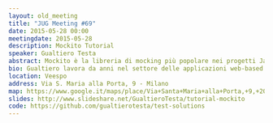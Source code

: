 ```yaml
---
layout: old_meeting
title: "JUG Meeting #69"
date: 2015-05-28 00:00
meetingdate: 2015-05-28
description: Mockito Tutorial
speaker: Gualtiero Testa
abstract: Mockito è la libreria di mocking più popolare nei progetti Java su GitHub, seconda solo, nell'area del test, a jUnit. Questo tutorial presenta, in maniera molto pratica e orientata all'uso, Mockito e come questo strumento può aiutarci a sviluppare test efficienti. Saranno esaminate diverse situazioni, dal caso semplice dell'unit testing di una piccola classe a contesti più complessi. Si assume una conoscenza di base dei concetti di test automatico e di jUnit.
bio: Gualtiero lavora da anni nel settore delle applicazioni web-based enterprise su diversi domini, dal bancario al sanitario. Il suo interesse sono gli strumenti e le metodologie di controllo della qualità del codice e del test automatico dello stesso. Collabora con alcuni editori come revisore tecnico per i loro titoli su test e programmazione in genere. Gualtiero può essere contattato attraverso il suo blog <a target="_blank" href="http://www.gualtierotesta.it">http://www.gualtierotesta.it</a>.
location: Veespo
address: Via S. Maria alla Porta, 9 - Milano
map: https://www.google.it/maps/place/Via+Santa+Maria+alla+Porta,+9,+20123+Milano/@45.4664129,9.1817829,17z/data=!4m2!3m1!1s0x4786c153a8292d05:0x4c6f0a73c08286b9
slides: http://www.slideshare.net/GualtieroTesta/tutorial-mockito
code: https://github.com/gualtierotesta/test-solutions
---
```

